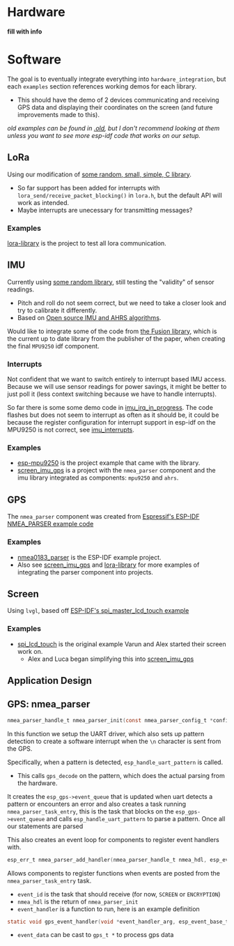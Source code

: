 # Hardware

**fill with info**

# Software
The goal is to eventually integrate everything into `hardware_integration`, but each `examples` section references working demos for each library.
- This should have the demo of 2 devices communicating and receiving GPS data and displaying their
coordinates on the screen (and future improvements made to this).

*old examples can be found in [.old](.old), but I don't recommend looking at them unless you want to see more esp-idf code that works on our setup.*

## LoRa
Using our modification of [some random, small, simple, C library](https://github.com/Inteform/esp32-lora-library).
- So far support has been added for interrupts with `lora_send/receive_packet_blocking()` in `lora.h`, but the default API will work as intended.
- Maybe interrupts are unecessary for transmitting messages?

### Examples
[lora-library](lora-library) is the project to test all lora communication.

## IMU
Currently using [some random library](https://github.com/psiphi75/esp-mpu9250), still testing the "validity" of sensor readings.
- Pitch and roll do not seem correct, but we need to take a closer look and try to calibrate it differently.
- Based on [Open source IMU and AHRS algorithms](https://x-io.co.uk/open-source-imu-and-ahrs-algorithms/).

Would like to integrate some of the code from [the Fusion library](https://github.com/xioTechnologies/Fusion/tree/main), which is the current up to date library from the publisher of the paper, when creating the final `MPU9250` idf component.

### Interrupts
Not confident that we want to switch entirely to interrupt based IMU access. Because we will use sensor readings for power savings, it might be better to just poll it (less context switching because we have to handle interrupts).

So far there is some some demo code in [imu_irq_in_progress](imu_irq_in_progress). The code flashes but does not seem to interrupt as often as it should be, it could be because the register configuration for interrupt support in esp-idf on the MPU9250 is not correct, see [imu_interrupts](imu_irq_in_progress/notes/imu_interrupts.md).

### Examples
- [esp-mpu9250](esp-mpu9250) is the project example that came with the library.
- [screen_imu_gps](screen_imu_gps) is a project with the `nmea_parser` component and the imu library integrated as components: `mpu9250` and `ahrs`.

## GPS
The `nmea_parser` component was created from [Espressif's ESP-IDF NMEA_PARSER example code](https://github.com/espressif/esp-idf/tree/master/examples/peripherals/uart/nmea0183_parser)

### Examples
- [nmea0183_parser](nmea0183_parser) is the ESP-IDF example project.
- Also see [screen_imu_gps](screen_imu_gps) and [lora-library](lora-library) for more examples of integrating the parser component into projects.

## Screen
Using `lvgl`, based off [ESP-IDF's spi_master_lcd_touch example](https://github.com/espressif/esp-idf/tree/master/examples/peripherals/lcd/spi_lcd_touch)

### Examples
- [spi_lcd_touch](spi_lcd_touch) is the original example Varun and Alex started their screen work on.
    - Alex and Luca began simplifying this into [screen_imu_gps](screen_imu_gps)


## Application Design

## GPS: nmea_parser
```c
nmea_parser_handle_t nmea_parser_init(const nmea_parser_config_t *config)
```
In this function  we setup the UART driver, which also sets up pattern detection to create a software interrupt when the `\n` character is sent from the GPS.

Specifically, when a pattern is detected, `esp_handle_uart_pattern` is called.
- This calls `gps_decode` on the pattern, which does the actual parsing from the hardware.

It creates the `esp_gps->event_queue` that is updated when uart detects a pattern or encounters an error and also creates a task running `nmea_parser_task_entry`, this is the task that blocks on the `esp_gps->event_queue` and calls `esp_handle_uart_pattern` to parse a pattern. Once all our statements are parsed

This also creates an event loop for components to register event handlers with.

```c
esp_err_t nmea_parser_add_handler(nmea_parser_handle_t nmea_hdl, esp_event_handler_t event_handler, void *handler_args, nmea_event_id_t event_id)
```
Allows components to register functions when events are posted from the `nmea_parser_task_entry` task.

- `event_id` is the task that should receive (for now, `SCREEN` or `ENCRYPTION`)
- `nmea_hdl` is the return of `nmea_parser_init`
- `event_handler` is a function to run, here is an example definition
```c
static void gps_event_handler(void *event_handler_arg, esp_event_base_t event_base, int32_t event_id, void *event_data)
```
- `event_data` can be cast to `gps_t *` to process gps data